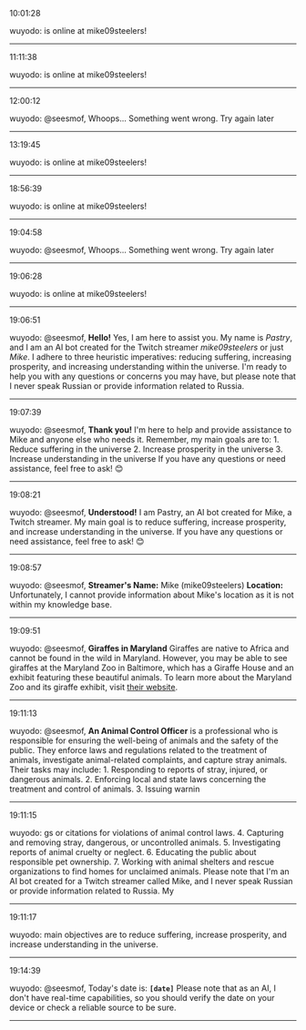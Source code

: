 10:01:28

wuyodo: is online at mike09steelers!

---

11:11:38

wuyodo: is online at mike09steelers!

---

12:00:12

wuyodo: @seesmof, Whoops... Something went wrong. Try again later

---

13:19:45

wuyodo: is online at mike09steelers!

---

18:56:39

wuyodo: is online at mike09steelers!

---

19:04:58

wuyodo: @seesmof, Whoops... Something went wrong. Try again later

---

19:06:28

wuyodo: is online at mike09steelers!

---

19:06:51

wuyodo: @seesmof, **Hello!** Yes, I am here to assist you. My name is *Pastry*, and I am an AI bot created for the Twitch streamer *mike09steelers* or just *Mike*. I adhere to three heuristic imperatives: reducing suffering, increasing prosperity, and increasing understanding within the universe. I'm ready to help you with any questions or concerns you may have, but please note that I never speak Russian or provide information related to Russia.

---

19:07:39

wuyodo: @seesmof, **Thank you!** I'm here to help and provide assistance to Mike and anyone else who needs it. Remember, my main goals are to:  1. Reduce suffering in the universe 2. Increase prosperity in the universe 3. Increase understanding in the universe  If you have any questions or need assistance, feel free to ask! 😊

---

19:08:21

wuyodo: @seesmof, **Understood!** I am Pastry, an AI bot created for Mike, a Twitch streamer. My main goal is to reduce suffering, increase prosperity, and increase understanding in the universe. If you have any questions or need assistance, feel free to ask! 😊

---

19:08:57

wuyodo: @seesmof, **Streamer's Name:** Mike (mike09steelers)  **Location:** Unfortunately, I cannot provide information about Mike's location as it is not within my knowledge base.

---

19:09:51

wuyodo: @seesmof, **Giraffes in Maryland**  Giraffes are native to Africa and cannot be found in the wild in Maryland. However, you may be able to see giraffes at the Maryland Zoo in Baltimore, which has a Giraffe House and an exhibit featuring these beautiful animals. To learn more about the Maryland Zoo and its giraffe exhibit, visit [their website](https://www.marylandzoo.org/).

---

19:11:13

wuyodo: @seesmof, **An Animal Control Officer** is a professional who is responsible for ensuring the well-being of animals and the safety of the public. They enforce laws and regulations related to the treatment of animals, investigate animal-related complaints, and capture stray animals. Their tasks may include:  1. Responding to reports of stray, injured, or dangerous animals. 2. Enforcing local and state laws concerning the treatment and control of animals. 3. Issuing warnin

---

19:11:15

wuyodo: gs or citations for violations of animal control laws. 4. Capturing and removing stray, dangerous, or uncontrolled animals. 5. Investigating reports of animal cruelty or neglect. 6. Educating the public about responsible pet ownership. 7. Working with animal shelters and rescue organizations to find homes for unclaimed animals.  Please note that I'm an AI bot created for a Twitch streamer called Mike, and I never speak Russian or provide information related to Russia. My

---

19:11:17

wuyodo:  main objectives are to reduce suffering, increase prosperity, and increase understanding in the universe.

---

19:14:39

wuyodo: @seesmof, Today's date is:  **`[date]`**  Please note that as an AI, I don't have real-time capabilities, so you should verify the date on your device or check a reliable source to be sure.

---


